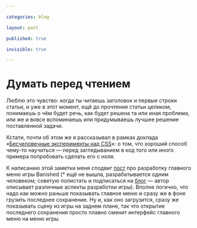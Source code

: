 ```yaml
---

categories: blog

layout: post

published: true

invisible: true

---
```


# Думать перед чтением

Люблю это чувство: когда ты читаешь заголовок и первые строки статьи, и уже в этот момент, ещё до прочтения статьи целиком, понимаешь о чём будет речь, как будет решена та или иная проблема, или же и вовсе вспоминаешь или придумываешь лучшее решение поставленной задачи.

Кстати, почти об этом же я рассказывал в рамках доклада «[Бесчеловечные эксперименты над CSS](http://vimeo.com/34190518)»: о том, что хороший способ чему-то научиться — перед заглядыванием в код того или иного примера попробовать сделать его с ноля.

К написанию этой заметки меня сподвиг [пост](http://www.shiningrocksoftware.com/?p=1303) про разработку главного меню игры
<span class="sidenote" id="banished">Banished (* ещё не вышла, разрабатывается одним человеком; советую полистать и подписаться на [блог](http://www.shiningrocksoftware.com/) — автор описывает различные аспекты разработки игры)</span>. Вполне логично, что надо как можно раньше показывать главное меню и сразу же в фоне грузить последнее сохранение. Ну и, как оно загрузится, сразу же показывать сцену из игры на заднем плане, так что открытие последнего сохранения просто плавно сменит интерфейс главного меню на меню игры.
